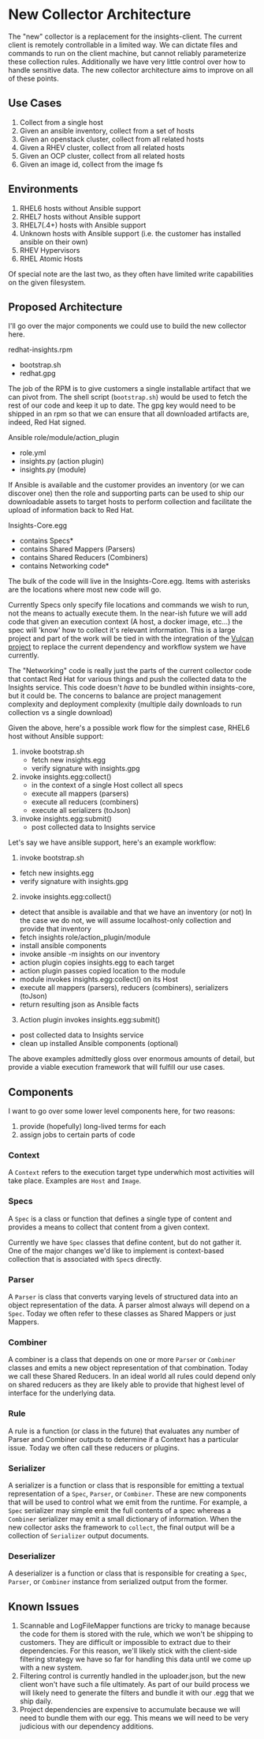 # New Collector Architecture

The "new" collector is a replacement for the insights-client. The current
client is remotely controllable in a limited way. We can dictate files and
commands to run on the client machine, but cannot reliably parameterize these
collection rules. Additionally we have very little control over how to handle
sensitive data.  The new collector architecture aims to improve on all of these
points.

## Use Cases

1. Collect from a single host
2. Given an ansible inventory, collect from a set of hosts
3. Given an openstack cluster, collect from all related hosts
4. Given a RHEV cluster, collect from all related hosts
5. Given an OCP cluster, collect from all related hosts
6. Given an image id, collect from the image fs

## Environments

1. RHEL6 hosts without Ansible support
2. RHEL7 hosts without Ansible support
3. RHEL7(.4+) hosts with Ansible support
4. Unknown hosts with Ansible support (i.e. the customer has installed ansible
   on their own)
5. RHEV Hypervisors
6. RHEL Atomic Hosts

Of special note are the last two, as they often have limited write capabilities
on the given filesystem.

## Proposed Architecture

I'll go over the major components we could use to build the new collector here.

redhat-insights.rpm
- bootstrap.sh
- redhat.gpg

The job of the RPM is to give customers a single installable artifact that we
can pivot from.  The shell script (`bootstrap.sh`) would be used to fetch the
rest of our code and keep it up to date.  The gpg key would need to be shipped
in an rpm so that we can ensure that all downloaded artifacts are, indeed, Red
Hat signed.

Ansible role/module/action_plugin
- role.yml
- insights.py (action plugin)
- insights.py (module)

If Ansible is available and the customer provides an inventory (or we can
discover one) then the role and supporting parts can be used to ship our
downloadable assets to target hosts to perform collection and facilitate the
upload of information back to Red Hat.

Insights-Core.egg
- contains Specs*
- contains Shared Mappers (Parsers)
- contains Shared Reducers (Combiners)
- contains Networking code*

The bulk of the code will live in the Insights-Core.egg. Items with asterisks
are the locations where most new code will go.

Currently Specs only specify file locations and commands we wish to run, not the
means to actually execute them. In the near-ish future we will add code that
given an execution context (A host, a docker image, etc...) the spec will 'know'
how to collect it's relevant information.  This is a large project and part of
the work will be tied in with the integration of the [Vulcan
project](https://github.com/ansible/falafel-mark2) to replace the current
dependency and workflow system we have currently.

The "Networking" code is really just the parts of the current collector code
that contact Red Hat for various things and push the collected data to the
Insights service. This code doesn't *have* to be bundled within insights-core,
but it could be. The concerns to balance are project management complexity and
deployment complexity (multiple daily downloads to run collection vs a single
download)

Given the above, here's a possible work flow for the simplest case, RHEL6 host
without Ansible support:

1. invoke bootstrap.sh
   - fetch new insights.egg
   - verify signature with insights.gpg
2. invoke insights.egg:collect()
   - in the context of a single Host collect all specs
   - execute all mappers (parsers)
   - execute all reducers (combiners)
   - execute all serializers (toJson)
3. invoke insights.egg:submit()
   - post collected data to Insights service

Let's say we have ansible support, here's an example workflow:

1. invoke bootstrap.sh
  - fetch new insights.egg
  - verify signature with insights.gpg
2. invoke insights.egg:collect()
  - detect that ansible is available and that we have an inventory (or not)
    In the case we do not, we will assume localhost-only collection and provide
    that inventory
  - fetch insights role/action_plugin/module
  - install ansible components
  - invoke ansible -m insights on our inventory
  - action plugin copies insights.egg to each target
  - action plugin passes copied location to the module
  - module invokes insights.egg:collect() on its Host
  - execute all mappers (parsers), reducers (combiners), serializers (toJson)
  - return resulting json as Ansible facts
3. Action plugin invokes insights.egg:submit()
  - post collected data to Insights service
  - clean up installed Ansible components (optional)

The above examples admittedly gloss over enormous amounts of detail, but provide
a viable execution framework that will fulfill our use cases.

## Components

I want to go over some lower level components here, for two reasons:

1. provide (hopefully) long-lived terms for each
2. assign jobs to certain parts of code

### Context

A `Context` refers to the execution target type underwhich most activities will
take place. Examples are `Host` and `Image`.

### Specs

A `Spec` is a class or function that defines a single type of content and
provides a means to collect that content from a given context.

Currently we have `Spec` classes that define content, but do not gather it.
One of the major changes we'd like to implement is context-based collection
that is associated with `Spec`s directly.

### Parser

A `Parser` is class that converts varying levels of structured data into an
object representation of the data. A parser almost always will depend on a
`Spec`. Today we often refer to these classes as Shared Mappers or just Mappers.

### Combiner

A combiner is a class that depends on one or more `Parser` or `Combiner` classes
and emits a new object representation of that combination. Today we call these
Shared Reducers. In an ideal world all rules could depend only on shared
reducers as they are likely able to provide that highest level of interface for
the underlying data.

### Rule

A rule is a function (or class in the future) that evaluates any number of
Parser and Combiner outputs to determine if a Context has a particular issue.
Today we often call these reducers or plugins.

### Serializer

A serializer is a function or class that is responsible for emitting a textual
representation of a `Spec`, `Parser`, or `Combiner`. These are new components
that will be used to control what we emit from the runtime. For example, a
`Spec` serializer may simple emit the full contents of a spec whereas a
`Combiner` serializer may emit a small dictionary of information. When the new
collector asks the framework to `collect`, the final output will be a collection
of `Serializer` output documents.

### Deserializer

A deserializer is a function or class that is responsible for creating a `Spec`,
`Parser`, or `Combiner` instance from serialized output from the former.

## Known Issues

1. Scannable and LogFileMapper functions are tricky to manage because the code
   for them is stored with the rule, which we won't be shipping to customers.
   They are difficult or impossible to extract due to their dependencies.
   For this reason, we'll likely stick with the client-side filtering strategy
   we have so far for handling this data until we come up with a new system.
2. Filtering control is currently handled in the uploader.json, but the new
   client won't have such a file ultimately. As part of our build process we
   will likely need to generate the filters and bundle it with our .egg that we
   ship daily.
3. Project dependencies are expensive to accumulate because we will need to
   bundle them with our egg.  This means we will need to be very judicious with
   our dependency additions.
